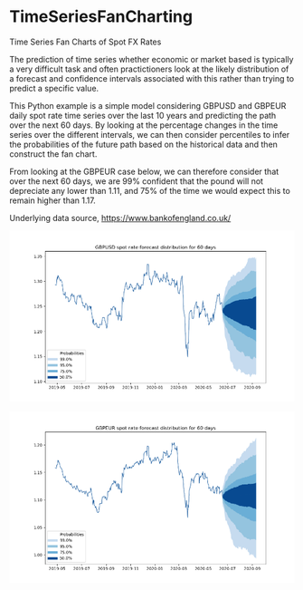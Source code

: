 # TimeSeriesFanCharting
Time Series Fan Charts of Spot FX Rates

The prediction of time series whether economic or market based is typically a very difficult task and often practictioners look at the likely distribution of a forecast and confidence intervals associated with this rather than trying to predict a specific value.

This Python example is a simple model considering GBPUSD and GBPEUR daily spot rate time series over the last 10 years and predicting the path over the next 60 days.  By looking at the percentage changes in the time series over the different intervals, we can then consider percentiles to infer the probabilities of the future path based on the historical data and then construct the fan chart.

From looking at the GBPEUR case below, we can therefore consider that over the next 60 days, we are 99% confident that the pound will not depreciate any lower than 1.11, and 75% of the time we would expect this to remain higher than 1.17.  

Underlying data source, https://www.bankofengland.co.uk/

![](Figure_2.png)

![](Figure_1.png)
